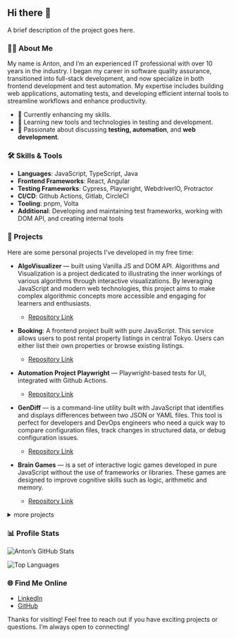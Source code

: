 ## Hi there 👋

<!-- ![GitHub Banner](https://your-banner-image-url.com) -->

A brief description of the project goes here.

### 👨‍💻 About Me
My name is Anton, and I’m an experienced IT professional with over 10 years in the industry. I began my career in software quality assurance, transitioned into full-stack development, and now specialize in both frontend development and test automation. My expertise includes building web applications, automating tests, and developing efficient internal tools to streamline workflows and enhance productivity. 

- 🔭 Currently enhancing my skills.
- 🌱 Learning new tools and technologies in testing and development.
- 💬 Passionate about discussing **testing, automation**, and **web development**.

### 🛠️ Skills & Tools
- **Languages**: JavaScript, TypeScript, Java
- **Frontend Frameworks**: React, Angular
- **Testing Frameworks**: Cypress, Playwright, WebdriverIO, Protractor
- **CI/CD**: Github Actions, Gitlab, CircleCI
- **Tooling**: pnpm, Volta
- **Additional**: Developing and maintaining test frameworks, working with DOM API, and creating internal tools

### 🚀 Projects
Here are some personal projects I've developed in my free time:

- **AlgoVisualizer** — built using Vanilla JS and DOM API. Algorithms and Visualization is a project dedicated to illustrating the inner workings of various algorithms through interactive visualizations. By leveraging JavaScript and modern web technologies, this project aims to make complex algorithmic concepts more accessible and engaging for learners and enthusiasts.
  - [Repository Link](https://github.com/zhukoff-av/AlgorithmsJS)

- **Booking**: A frontend project built with pure JavaScript. This service allows users to post rental property listings in central Tokyo. Users can either list their own properties or browse existing listings.
  - [Repository Link](https://github.com/zhukoff-av/keksobooking)

- **Automation Project Playwright** — Playwright-based tests for UI, integrated with Github Actions.
  - [Repository Link](https://github.com/zhukoff-av/Playwright)

- **GenDiff** — is a command-line utility built with JavaScript that identifies and displays differences between two JSON or YAML files. This tool is perfect for developers and DevOps engineers who need a quick way to compare configuration files, track changes in structured data, or debug configuration issues.
  - [Repository Link](https://github.com/zhukoff-av/Gendiff)

- **Brain Games** — is a set of interactive logic games developed in pure JavaScript without the use of frameworks or libraries. These games are designed to improve cognitive skills such as logic, arithmetic and memory.
  - [Repository Link](https://github.com/zhukoff-av/Brain-Games)

<details>
  <summary>more projects</summary>
  
- **React Basics**: A project demonstrating fundamental concepts of React, including component creation, state management, and props handling.
  - [Repository Link](https://github.com/zhukoff-av/react-complete)

- **React Quiz**: An interactive quiz application developed using React. It features dynamic question rendering and real-time score updates.
  - [Repository Link](https://github.com/zhukoff-av/react-QUIZ)

- **Cypress Basics**: A collection of test cases showcasing the basics of Cypress for end-to-end testing of web applications.
  - [Repository Link](https://github.com/zhukoff-av/cypress-playground)

- **Cypress Visual Regression**: A project focused on implementing visual regression testing using Cypress to ensure UI consistency across versions.
  - [Repository Link](https://github.com/zhukoff-av/cypress-visual-regression)

- **Google Sheet with Pure JS**: A web application that replicates basic functionalities of Google Sheets, developed using pure JavaScript.
  - [Repository Link](https://github.com/zhukoff-av/google-sheets)

- **Udagram**: A simple cloud application developed alongside the Udacity Cloud Engineering Nanodegree. It allows users to register and log into a web client, post photos to the feed,   and process photos using an image filtering microservice.
  - **Frontend**: Angular web application built with Ionic Framework.
  - **Backend RESTful API**: Node-Express application.
  - [Repository Link](https://github.com/zhukoff-av/udagram)

- **Pact Test in Java**: A project demonstrating consumer-driven contract testing using Pact in a Java environment.
  - [Repository Link](https://github.com/zhukoff-av/pact-sample)

- **SpringBoot Basic App**: A basic application built with Spring Boot in Java, showcasing RESTful API development and dependency injection.
  - [Repository Link](https://github.com/zhukoff-av/springBootApp)

</details>

### 📊 Profile Stats
![Anton’s GitHub Stats](https://github-readme-stats.vercel.app/api?username=zhukoff-av&show_icons=true&theme=default)

![Top Languages](https://github-readme-stats.vercel.app/api/top-langs/?username=zhukoff-av&layout=compact&langs_count=8&hide=html)

### 🌐 Find Me Online
- [LinkedIn](http://www.linkedin.com/in/antonzhukov1)
- [GitHub](https://github.com/zhukoff-av)

Thanks for visiting! Feel free to reach out if you have exciting projects or questions. I’m always open to connecting!
